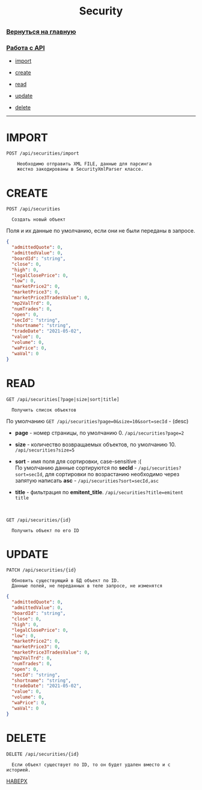 # <p align="center">Security</p>

### [Вернуться на главную](/README.md)
### [Работа с API](/docs/api.md)

* [import](#IMPORT)  
  
* [create](#CREATE)  
* [read](#READ)  
* [update](#UPDATE)  
* [delete](#DELETE)
---

# IMPORT
`POST /api/securities/import`

```text
    Необходимо отправить XML FILE, данные для парсинга 
    жестко закодированы в SecurityXmlParser классе.
```

# CREATE

`POST /api/securities`

```text
  Создать новый объект
```

Поля и их данные по умолчанию, если они не были переданы в запросе.
```json
{
  "admittedQuote": 0,
  "admittedValue": 0,
  "boardId": "string",
  "close": 0,
  "high": 0,
  "legalClosePrice": 0,
  "low": 0,
  "marketPrice2": 0,
  "marketPrice3": 0,
  "marketPrice3TradesValue": 0,
  "mp2ValTrd": 0,
  "numTrades": 0,
  "open": 0,
  "secId": "string",
  "shortname": "string",
  "tradeDate": "2021-05-02",
  "value": 0,
  "volume": 0,
  "waPrice": 0,
  "waVal": 0
}   
```

# READ
`GET /api/securities[?page|size|sort|title]`  
```text
  Получить список объектов
```

По умолчанию `GET /api/securities?page=0&size=10&sort=secId` - (desc) 

* **page** - номер страницы, по умолчанию 0. `/api/securities?page=2`
* **size** - количество возвращаемых объектов, по умолчанию 10. `/api/securities?size=5`
* **sort** - имя поля для сортировки, case-sensitive :(  
По умолчанию данные сортируются по **secId** - `/api/securities?sort=secId`, 
  для сортировки по возрастанию необходимо через запятую написать **asc** - `/api/securities?sort=secId,asc`

* **title** - фильтрация по **emitent_title**. `/api/securities?title=emitent title`

<br>

`GET /api/securities/{id}`
```text
  Получить объект по его ID
```


# UPDATE
`PATCH /api/securities/{id}`

```text
  Обновить существующий в БД объект по ID.
  Данные полей, не переданных в теле запросе, не изменятся
```

```json
{
  "admittedQuote": 0,
  "admittedValue": 0,
  "boardId": "string",
  "close": 0,
  "high": 0,
  "legalClosePrice": 0,
  "low": 0,
  "marketPrice2": 0,
  "marketPrice3": 0,
  "marketPrice3TradesValue": 0,
  "mp2ValTrd": 0,
  "numTrades": 0,
  "open": 0,
  "secId": "string",
  "shortname": "string",
  "tradeDate": "2021-05-02",
  "value": 0,
  "volume": 0,
  "waPrice": 0,
  "waVal": 0
}
```

# DELETE
`DELETE /api/securities/{id}`
```text
  Если объект существует по ID, то он будет удален вместо и с историей.
```

[НАВЕРХ](#Security)
<br>